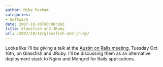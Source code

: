 ```yaml
---
author: Mike Perham
categories:
- Software
date: 2007-10-10T00:00:00Z
title: Glassfish and JRuby
url: /2007/10/10/glassfish-and-jruby/
---
```


Looks like I'll be giving a talk at the [Austin on Rails meeting][1], Tuesday Oct 16th, on Glassfish and JRuby. I'll be discussing them as an alternative deployment stack to Nginx and Mongrel for Rails applications.

 [1]: http://austinonrails.org/articles/2007/10/07/meeting-tuesday-october-16th-7pm
